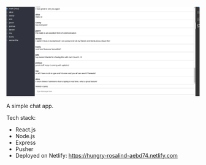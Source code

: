 ![chatApp](/gh-Assets/chatApp.png)

A simple chat app.

Tech stack:

- React.js
- Node.js
- Express
- Pusher
- Deployed on Netlify: https://hungry-rosalind-aebd74.netlify.com
